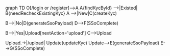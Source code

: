 graph TD
O[/login or /register]-->A
A{findKycById} -->|Existed| B{needRecheckExistingKyc}
A -->|New|C(createKyc)


B-->|No|D(generateSsoPayload)
D-->F(SSoComplete)

B-->|Yes|Upload[nextAction='upload']
C-->Upload

Upload.->|/upload| Update(updateKyc)
Update-->E(generateSsoPayload)
E-->G(SSoComplete)